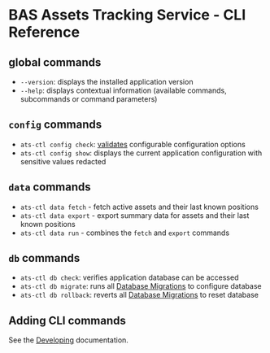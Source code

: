 # BAS Assets Tracking Service - CLI Reference

## global commands

- `--version`: displays the installed application version
- `--help`: displays contextual information (available commands, subcommands or command parameters)

## `config` commands

- `ats-ctl config check`: [validates](./config.md#config-validation) configurable configuration options
- `ats-ctl config show`: displays the current application configuration with sensitive values redacted

## `data` commands

- `ats-ctl data fetch` - fetch active assets and their last known positions
- `ats-ctl data export` - export summary data for assets and their last known positions
- `ats-ctl data run` - combines the `fetch` and `export` commands

## `db` commands

- `ats-ctl db check`: verifies application database can be accessed
- `ats-ctl db migrate`: runs all [Database Migrations](./implementation.md#database-migrations) to configure database
- `ats-ctl db rollback`: reverts all [Database Migrations](./implementation.md#database-migrations) to reset database

## Adding CLI commands

See the [Developing](./dev.md#adding-cli-commands) documentation.
